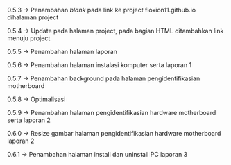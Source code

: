 0.5.3
-> Penambahan _blank_ pada link ke project floxion11.github.io dihalaman project

0.5.4
-> Update pada halaman project, pada bagian HTML ditambahkan link menuju project

0.5.5
-> Penambahan halaman laporan

0.5.6
-> Penambahan halaman instalasi komputer serta laporan 1

0.5.7
-> Penambahan background pada halaman pengidentifikasian motherboard

0.5.8 
-> Optimalisasi

0.5.9
-> Penambahan halaman pengidentifikasian hardware motherboard serta laporan 2

0.6.0
-> Resize gambar halaman pengidentifikasian hardware motherboard laporan 2

0.6.1
-> Penambahan halaman install dan uninstall PC laporan 3
